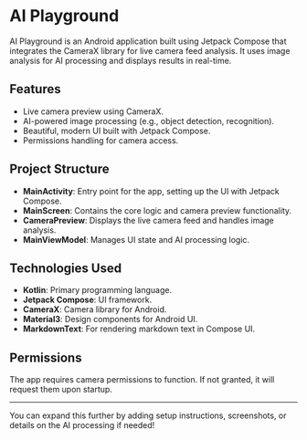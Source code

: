 # AI Playground

AI Playground is an Android application built using Jetpack Compose that integrates the CameraX library for live camera feed analysis. It uses image analysis for AI processing and displays results in real-time.

## Features

- Live camera preview using CameraX.
- AI-powered image processing (e.g., object detection, recognition).
- Beautiful, modern UI built with Jetpack Compose.
- Permissions handling for camera access.

## Project Structure

- **MainActivity**: Entry point for the app, setting up the UI with Jetpack Compose.
- **MainScreen**: Contains the core logic and camera preview functionality.
- **CameraPreview**: Displays the live camera feed and handles image analysis.
- **MainViewModel**: Manages UI state and AI processing logic.

## Technologies Used

- **Kotlin**: Primary programming language.
- **Jetpack Compose**: UI framework.
- **CameraX**: Camera library for Android.
- **Material3**: Design components for Android UI.
- **MarkdownText**: For rendering markdown text in Compose UI.

## Permissions

The app requires camera permissions to function. If not granted, it will request them upon startup.

---

You can expand this further by adding setup instructions, screenshots, or details on the AI processing if needed!
